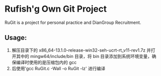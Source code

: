 # Rufish'g Own Git Project

RuGit is a project for personal practice and DianGroup Recruitment.

## Usage:

1. 解压目录下的 x86_64-13.1.0-release-win32-seh-ucrt-rt_v11-rev1.7z 并打开其中的 mingw64/include/bin 目录，将 bin 目录添加到系统环境变量，确保编译时使用的是压缩包内的 gcc
2. 后使用'gcc RuGit.c -Wall -o RuGit -lz' 进行编译
